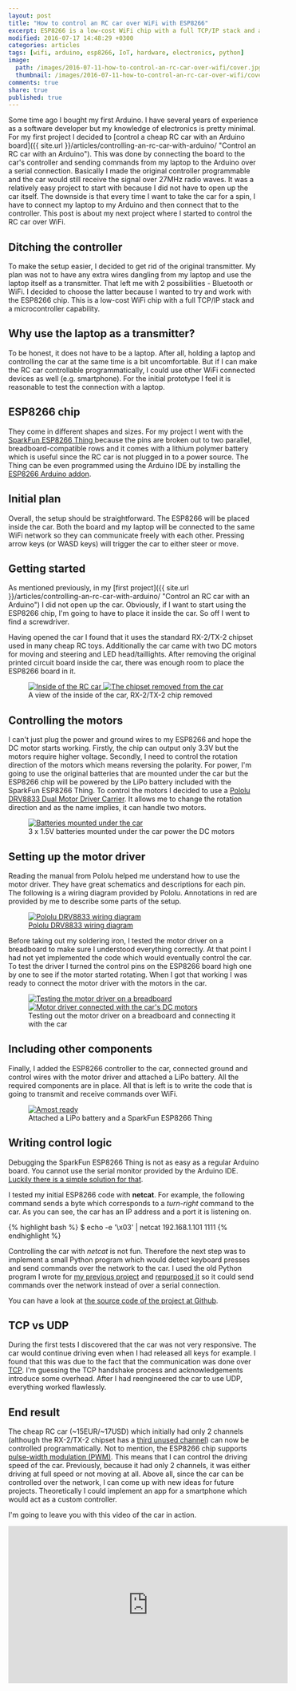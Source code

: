 ```yaml
---
layout: post
title: "How to control an RC car over WiFi with ESP8266"
excerpt: ESP8266 is a low-cost WiFi chip with a full TCP/IP stack and a microcontroller capability. Here is how I used it to control an RC car.
modified: 2016-07-17 14:48:29 +0300
categories: articles
tags: [wifi, arduino, esp8266, IoT, hardware, electronics, python]
image:
  path: /images/2016-07-11-how-to-control-an-rc-car-over-wifi/cover.jpg
  thumbnail: /images/2016-07-11-how-to-control-an-rc-car-over-wifi/cover_thumb.jpg
comments: true
share: true
published: true
---
```


Some time ago I bought my first Arduino. I have several years of experience as a software developer but my knowledge of electronics is pretty minimal. For my first project I decided to [control a cheap RC car with an Arduino board]({{ site.url }}/articles/controlling-an-rc-car-with-arduino/ "Control an RC car with an Arduino"). This was done by connecting the board to the car's controller and sending commands from my laptop to the Arduino over a serial connection. Basically I made the original controller programmable and the car would still receive the signal over 27MHz radio waves. It was a relatively easy project to start with because I did not have to open up the car itself. The downside is that every time I want to take the car for a spin, I have to connect my laptop to my Arduino and then connect that to the controller. This post is about my next project where I started to control the RC car over WiFi.

## Ditching the controller

To make the setup easier, I decided to get rid of the original transmitter. My plan was not to have any extra wires dangling from my laptop and use the laptop itself as a transmitter. That left me with 2 possibilities - Bluetooth or WiFi. I decided to choose the latter because I wanted to try and work with the ESP8266 chip. This is a low-cost WiFi chip with a full TCP/IP stack and a microcontroller capability.

## Why use the laptop as a transmitter?

To be honest, it does not have to be a laptop. After all, holding a laptop and controlling the car at the same time is a bit uncomfortable. But if I can make the RC car controllable programmatically, I could use other WiFi connected devices as well (e.g. smartphone). For the initial prototype I feel it is reasonable to test the connection with a laptop.

## ESP8266 chip

They come in different shapes and sizes. For my project I went with the [SparkFun ESP8266 Thing
](https://www.sparkfun.com/products/13231 "SparkFun ESP8266 Thing product page") because the pins are broken out to two parallel, breadboard-compatible rows and it comes with a lithium polymer battery which is useful since the RC car is not plugged in to a power source. The Thing can be even programmed using the Arduino IDE by installing the [ESP8266 Arduino addon](https://learn.sparkfun.com/tutorials/esp8266-thing-hookup-guide/installing-the-esp8266-arduino-addon "ESP8266 arduino addon").

## Initial plan

Overall, the setup should be straightforward. The ESP8266 will be placed inside the car. Both the board and my laptop will be connected to the same WiFi network so they can communicate freely with each other. Pressing arrow keys (or WASD keys) will trigger the car to either steer or move.


## Getting started

As mentioned previously, in my [first project]({{ site.url }}/articles/controlling-an-rc-car-with-arduino/ "Control an RC car with an Arduino") I did not open up the car. Obviously, if I want to start using the ESP8266 chip, I'm going to have to place it inside the car. So off I went to find a screwdriver.

Having opened the car I found that it uses the standard RX-2/TX-2 chipset used in many cheap RC toys. Additionally the car came with two DC motors for moving and steering and LED head/taillights. After removing the original printed circuit board inside the car, there was enough room to place the ESP8266 board in it.

<figure class="half">
  <a href="{{ site.url }}/images/2016-07-11-how-to-control-an-rc-car-over-wifi/inside.jpg" class="image-popup">
	  <img src="{{ site.url }}/images/2016-07-11-how-to-control-an-rc-car-over-wifi/inside.jpg" alt="Inside of the RC car">
  </a>
  <a href="/images/2016-07-11-how-to-control-an-rc-car-over-wifi/rx2tx2.jpg" class="image-popup">
	  <img src="/images/2016-07-11-how-to-control-an-rc-car-over-wifi/rx2tx2.jpg" alt="The chipset removed from the car">
  </a>
	<figcaption>A view of the inside of the car, RX-2/TX-2 chip removed</figcaption>
</figure>

## Controlling the motors

I can't just plug the power and ground wires to my ESP8266 and hope the DC motor starts working. Firstly, the chip can output only 3.3V but the motors require higher voltage. Secondly, I need to control the rotation direction of the motors which means reversing the polarity. For power, I'm going to use the original batteries that are mounted under the car but the ESP8266 chip will be powered by the LiPo battery included with the SparkFun ESP8266 Thing. To control the motors I decided to use a [Pololu DRV8833 Dual Motor Driver Carrier](https://www.pololu.com/product/2130 "DRV8833 Dual Motor Driver Carrier product page"). It allows me to change the rotation direction and as the name implies, it can handle two motors.

<figure>
	<a href="{{ site.url}}/images/2016-07-11-how-to-control-an-rc-car-over-wifi/batteries.jpg" class="image-popup"><img src="{{ site.url}}/images/2016-07-11-how-to-control-an-rc-car-over-wifi/batteries_thumb.jpg" alt="Batteries mounted under the car"></a>
	<figcaption>3 x 1.5V batteries mounted under the car power the DC motors</figcaption>
</figure>

## Setting up the motor driver

Reading the manual from Pololu helped me understand how to use the motor driver. They have great schematics and descriptions for each pin. The following is a wiring diagram provided by Pololu. Annotations in red are provided by me to describe some parts of the setup.

<figure>
	<a href="{{ site.url}}/images/2016-07-11-how-to-control-an-rc-car-over-wifi/wiring_diagram.png" class="image-popup"><img src="{{ site.url}}/images/2016-07-11-how-to-control-an-rc-car-over-wifi/wiring_diagram_thumb.png" alt="Pololu DRV8833 wiring diagram"></a>
	<figcaption><a href="https://www.pololu.com/product/2130" title="Pololu DRV8833 wiring diagram">Pololu DRV8833 wiring diagram</a></figcaption>
</figure>

Before taking out my soldering iron, I tested the motor driver on a breadboard to make sure I understood everything correctly. At that point I had not yet implemented the code which would eventually control the car. To test the driver I turned the control pins on the ESP8266 board high one by one to see if the motor started rotating. When I got that working I was ready to connect the motor driver with the motors in the car.

<figure class="half">
  <a href="{{ site.url }}/images/2016-07-11-how-to-control-an-rc-car-over-wifi/breadboard_test.jpg" class="image-popup">
	  <img src="{{ site.url }}/images/2016-07-11-how-to-control-an-rc-car-over-wifi/breadboard_test_thumb.jpg" alt="Testing the motor driver on a breadboard">
  </a>
  <a href="/images/2016-07-11-how-to-control-an-rc-car-over-wifi/soldered_driver.jpg" class="image-popup">
	  <img src="/images/2016-07-11-how-to-control-an-rc-car-over-wifi/soldered_driver_thumb.jpg" alt="Motor driver connected with the car's DC motors">
  </a>
	<figcaption>Testing out the motor driver on a breadboard and connecting it with the car</figcaption>
</figure>

## Including other components

Finally, I added the ESP8266 controller to the car, connected ground and control wires with the motor driver and attached a LiPo battery. All the required components are in place. All that is left is to write the code that is going to transmit and receive commands over WiFi.

<figure>
	<a href="{{ site.url}}/images/2016-07-11-how-to-control-an-rc-car-over-wifi/almost_ready.jpg" class="image-popup"><img src="{{ site.url}}/images/2016-07-11-how-to-control-an-rc-car-over-wifi/almost_ready_thumb.jpg" alt="Amost ready"></a>
	<figcaption>Attached a LiPo battery and a SparkFun ESP8266 Thing</figcaption>
</figure>

## Writing control logic

Debugging the SparkFun ESP8266 Thing is not as easy as a regular Arduino board. You cannot use the serial monitor provided by the Arduino IDE. [Luckily there is a simple solution for that]({{site.url}}/articles/using-a-serial-monitor-with-sparkfun-esp8266-thing/ "Using a serial monitor with SparkFun ESP8266 Thing").

I tested my initial ESP8266 code with **netcat**. For example, the following command sends a byte which corresponds to a *turn-right* command to the car. As you can see, the car has an IP address and a port it is listening on.

{% highlight bash %}
$ echo -e '\x03' | netcat 192.168.1.101 1111
{% endhighlight %}

Controlling the car with *netcat* is not fun. Therefore the next step was to implement a small Python program which would detect keyboard presses and send commands over the network to the car. I used the old Python program I wrote for [my previous project](https://github.com/indrekots/rc-car-controller) and [repurposed it](https://github.com/indrekots/esp8266-rc-car-controller/blob/master/wifi_controller_gui.py) so it could send commands over the network instead of over a serial connection.

You can have a look at [the source code of the project at Github](https://github.com/indrekots/esp8266-rc-car-controller "RC car controller source code").

## TCP vs UDP

During the first tests I discovered that the car was not very responsive. The car would continue driving even when I had released all keys for example. I found that this was due to the fact that the communication was done over [TCP](https://en.wikipedia.org/wiki/Transmission_Control_Protocol "TCP Wikipedia page"). I'm guessing the TCP handshake process and acknowledgements introduce some overhead. After I had reengineered the car to use UDP, everything worked flawlessly.

## End result

The cheap RC car (~15EUR/~17USD) which initially had only 2 channels (although the RX-2/TX-2 chipset has a [third unused channel](http://www.instructables.com/id/Hack-an-RC-cars-unused-5th-channel/ "RX-2/TX-2 unused channel")) can now be controlled programmatically. Not to mention, the ESP8266 chip supports [pulse-width modulation (PWM)](https://en.wikipedia.org/wiki/Pulse-width_modulation "PWM Wikipedia page"). This means that I can control the driving speed of the car. Previously, because it had only 2 channels, it was either driving at full speed or not moving at all. Above all, since the car can be controlled over the network, I can come up with new ideas for future projects. Theoretically I could implement an app for a smartphone which would act as a custom controller.

I'm going to leave you with this video of the car in action.

<iframe width="560" height="315" src="https://www.youtube.com/embed/p0O8tkGuvoY" frameborder="0" allowfullscreen></iframe>
